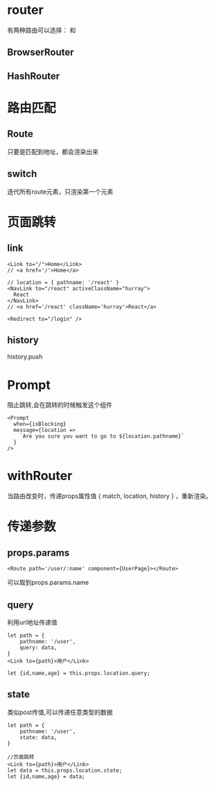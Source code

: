 # router
有两种路由可以选择：
<BrowserRouter>和<HashRouter>

## BrowserRouter

## HashRouter

# 路由匹配

## Route 
只要是匹配到地址，都会渲染出来
## switch
迭代所有route元素，只渲染第一个元素

# 页面跳转
## link
```
<Link to="/">Home</Link>
// <a href='/'>Home</a>

// location = { pathname: '/react' }
<NavLink to="/react" activeClassName="hurray">
  React
</NavLink>
// <a href='/react' className='hurray'>React</a>

<Redirect to="/login" />
```

## history
history.push

# Prompt
阻止跳转,会在跳转的时候触发这个组件
```
<Prompt
  when={isBlocking}
  message={location =>
    `Are you sure you want to go to ${location.pathname}`
  }
/>
```

# withRouter
当路由改变时，传递props属性值 { match, location, history } ，重新渲染。


# 传递参数

## props.params
```
<Route path='/user/:name' component={UserPage}></Route>
```
可以取到props.params.name

## query
利用url地址传递值
```
let path = {
    pathname: '/user',
    query: data,
}
<Link to={path}>用户</Link>

let {id,name,age} = this.props.location.query;
```

## state
类似post传值,可以传递任意类型的数据
```
let path = {
    pathname: '/user',
    state: data,
}
 
//页面跳转
<Link to={path}>用户</Link>
let data = this.props.location.state;
let {id,name,age} = data;
```